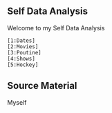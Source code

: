 ## Self Data Analysis

Welcome to my Self Data Analysis

    [1:Dates] 
    [2:Movies] 
    [3:Poutine] 
    [4:Shows]
    [5:Hockey]
   

## Source Material

Myself